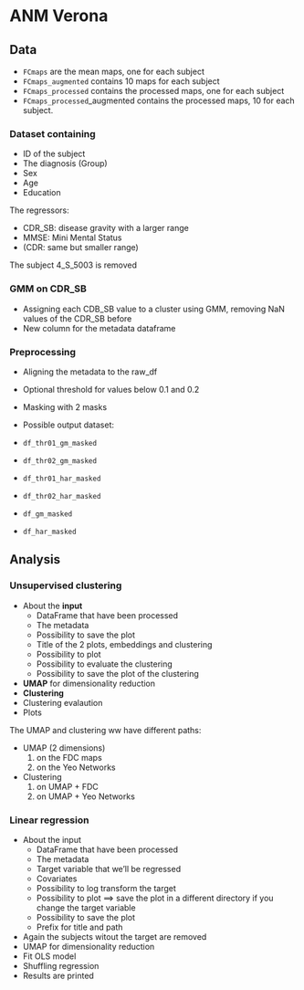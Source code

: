# ANM Verona

## Data
- `FCmaps` are the mean maps, one for each subject
- `FCmaps_augmented` contains 10 maps for each subject
- `FCmaps_processed` contains the processed maps, one for each subject
- `FCmaps_processed`_augmented contains the processed maps, 10 for each subject.

### Dataset containing
- ID of the subject
- The diagnosis (Group)
- Sex
- Age
- Education

The regressors:
- CDR_SB: disease gravity with a larger range
- MMSE: Mini Mental Status
- (CDR: same but smaller range)

The subject 4_S_5003 is removed

### GMM on CDR_SB
- Assigning each CDB_SB value to a cluster using GMM, removing NaN values of the CDR_SB before
- New column for the metadata dataframe

### Preprocessing
- Aligning the metadata to the raw_df
- Optional threshold for values below 0.1 and 0.2
- Masking with 2 masks

- Possible output dataset:
- `df_thr01_gm_masked`
- `df_thr02_gm_masked`
- `df_thr01_har_masked`
- `df_thr02_har_masked`
- `df_gm_masked`
- `df_har_masked`

## Analysis
### Unsupervised clustering
- About the **input**
    - DataFrame that have been processed
    - The metadata
    - Possibility to save the plot
    - Title of the 2 plots, embeddings and clustering
    - Possibility to plot
    - Possibility to evaluate the clustering
    - Possibility to save the plot of the clustering
- **UMAP** for dimensionality reduction
- **Clustering**
- Clustering evalaution
- Plots

The UMAP and clustering ww have different paths:
- UMAP (2 dimensions)
    1. on the FDC maps
    2. on the Yeo Networks
- Clustering
    1. on UMAP + FDC
    2. on UMAP + Yeo Networks

### Linear regression
- About the input
    - DataFrame that have been processed
    - The metadata
    - Target variable that we’ll be regressed
    - Covariates
    - Possibility to log transform the target
    - Possibility to plot ==> save the plot in a different directory if you change the target variable
    - Possibility to save the plot
    - Prefix for title and path
- Again the subjects witout the target are removed
- UMAP for dimensionality reduction
- Fit OLS model
- Shuffling regression
- Results are printed
